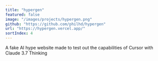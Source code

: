 ```yaml
---
title: "hypergen"
featured: false
image: "/images/projects/hypergen.png"
github: "https://github.com/philhd/hypergen"
url: "https://hypergen.vercel.app/"
sortIndex: 4
---
```


A fake AI hype website made to test out the capabilities of Cursor with Claude 3.7 Thinking